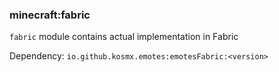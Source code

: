 ### minecraft:fabric
`fabric` module contains actual implementation in Fabric

Dependency: `io.github.kosmx.emotes:emotesFabric:<version>`